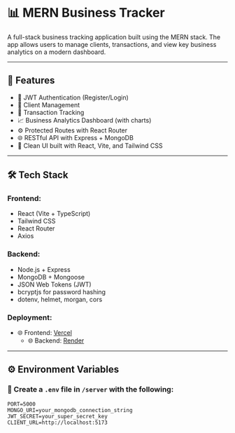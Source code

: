 
# 📊 MERN Business Tracker

A full-stack business tracking application built using the MERN stack. The app allows users to manage clients, transactions, and view key business analytics on a modern dashboard.

---

## 🚀 Features

- 🔐 JWT Authentication (Register/Login)
- 👤 Client Management
- 💸 Transaction Tracking
- 📈 Business Analytics Dashboard (with charts)
- ⚙️ Protected Routes with React Router
- 🌐 RESTful API with Express + MongoDB
- 🎨 Clean UI built with React, Vite, and Tailwind CSS

---

## 🛠️ Tech Stack

### Frontend:
- React (Vite + TypeScript)
- Tailwind CSS
- React Router
- Axios

### Backend:
- Node.js + Express
- MongoDB + Mongoose
- JSON Web Tokens (JWT)
- bcryptjs for password hashing
- dotenv, helmet, morgan, cors

### Deployment:
- 🌐 Frontend: [Vercel](https://mn-mf6d.vercel.com/)
  - 🌐 Backend: [Render](https://mn-m9ag.onrender.com)

---

## ⚙️ Environment Variables

### 🔐 Create a `.env` file in `/server` with the following:

```env
PORT=5000
MONGO_URI=your_mongodb_connection_string
JWT_SECRET=your_super_secret_key
CLIENT_URL=http://localhost:5173
